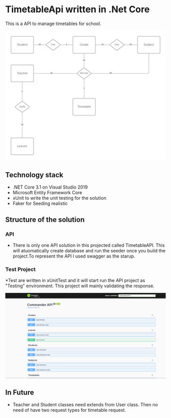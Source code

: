 ﻿# TimetableApi written in .Net Core
 This is a API to manage timetables for school.
 
 ![Database Architecture Diagram](https://github.com/macorera/TimetableApi/blob/main/Diagrams/db_diagram.png?raw=true)

## Technology stack 
* .NET Core 3.1 on Visual Studio 2019
* Microsoft Entity Framework Core 
* xUnit to write the unit testing for the solution
* Faker for Seeding realistic 


## Structure of the solution
### API
* There is only one API solution in this projected called TimetableAPI. This will atuomatically create database and run the seeder once you build the project.To represent the API I used  swagger as the starup.

### Test Project
*Test are written in xUnitTest and it will start run the API project as "Testing" environment. This project will mainly validating the response.

 ![Database Architecture Diagram](https://github.com/macorera/TimetableApi/blob/main/Diagrams/swagger.PNG?raw=true)


## In Future
* Teacher and Student classes need extends from User class. Then no need of have two request types for timetable request.



